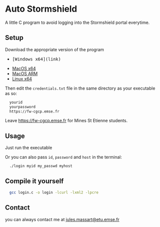 
# Auto Stormshield

A little C program to avoid logging into the Stormshield portal everytime.

## Setup

Download the appropriate version of the program
- <pre>[Windows x64](link)
- [MacOS x64](link)
- [MacOS ARM](https://github.com/Herivelismus/Auto_Stormshield/releases/download/v0.1/login_macos_arm)
- [Linux x64](link)

Then edit the `credentials.txt` file in the same directory as your executable as so:

```bash
  yourid
  yourpassword
  https://fw-cgcp.emse.fr
```
Leave https://fw-cgcp.emse.fr for Mines St Etienne students.

## Usage
Just run the executable

Or you can also pass `id`, `password` and `host` in the terminal:

```bash
  ./login myid my_passwd myhost
```

## Compile it yourself
```bash
  gcc login.c -o login -lcurl -lxml2 -lpcre
```
## Contact
you can always contact me at [jules.massart@etu.emse.fr](mailto:jules.massart@etu.emse.fr)

